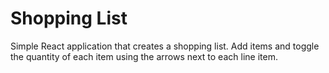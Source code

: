 # Shopping List

Simple React application that creates a shopping list. Add items and toggle the quantity of each item using the arrows next to each line item. 